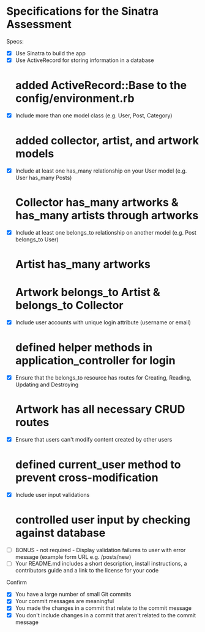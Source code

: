 # Specifications for the Sinatra Assessment

Specs:
- [x] Use Sinatra to build the app
- [x] Use ActiveRecord for storing information in a database
  # added ActiveRecord::Base to the config/environment.rb
- [x] Include more than one model class (e.g. User, Post, Category)
  # added collector, artist, and artwork models
- [x] Include at least one has_many relationship on your User model (e.g. User has_many Posts)
  # Collector has_many artworks & has_many artists through artworks
- [x] Include at least one belongs_to relationship on another model (e.g. Post belongs_to User)
  # Artist has_many artworks
  # Artwork belongs_to Artist & belongs_to Collector
- [x] Include user accounts with unique login attribute (username or email)
  # defined helper methods in application_controller for login
- [x] Ensure that the belongs_to resource has routes for Creating, Reading, Updating and Destroying
  # Artwork has all necessary CRUD routes
- [x] Ensure that users can't modify content created by other users
  # defined current_user method to prevent cross-modification
- [x] Include user input validations
  # controlled user input by checking against database
- [ ] BONUS - not required - Display validation failures to user with error message (example form URL e.g. /posts/new)
- [ ] Your README.md includes a short description, install instructions, a contributors guide and a link to the license for your code

Confirm
- [x] You have a large number of small Git commits
- [x] Your commit messages are meaningful
- [x] You made the changes in a commit that relate to the commit message
- [x] You don't include changes in a commit that aren't related to the commit message
